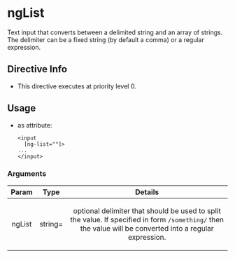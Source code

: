 



# ngList








Text input that converts between a delimited string and an array of strings. The delimiter
can be a fixed string (by default a comma) or a regular expression.








## Directive Info


* This directive executes at priority level 0.


## Usage



* as attribute:
    ```
    <input
      [ng-list=""]>
    ...
    </input>
    ```




### Arguments

| Param | Type | Details |
| :--: | :--: | :--: |
| ngList | string= | <p>optional delimiter that should be used to split the value. If specified in form <code>/something/</code> then the value will be converted into a regular expression.</p>  |




